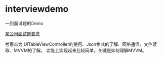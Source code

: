 interviewdemo
=============

一到面试题的Demo

[某公司面试题要求](https://app.yinxiang.com/shard/s36/sh/d669bf6e-c18e-412e-8c0e-bdd2a96c7ac1/dd68b11f35a739d90a9ddb209c3a3758)

考察点为 UITableViewController的使用、Json格式的了解、网络通信、文件读取、MVVM的了解。
功能上实现起来比较简单，关键是如何理解MVVM。
